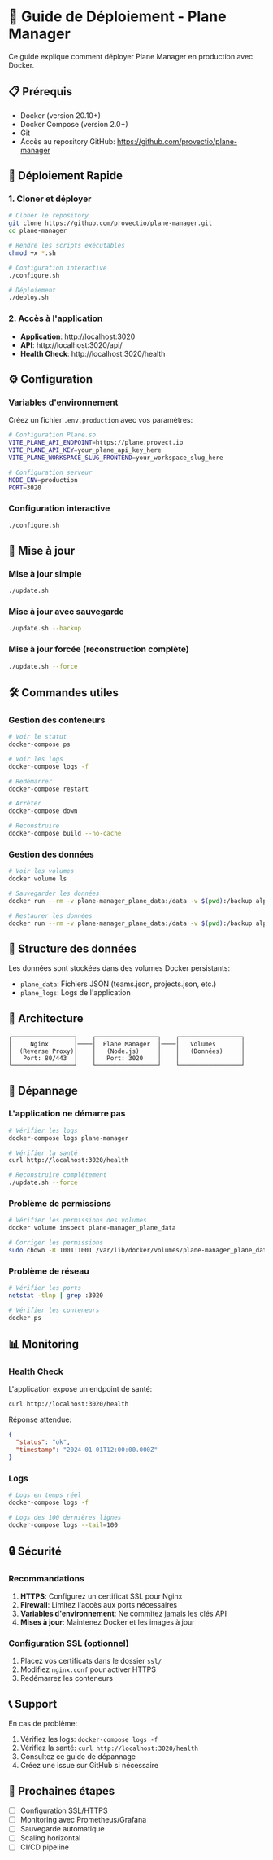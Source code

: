 # 🚀 Guide de Déploiement - Plane Manager

Ce guide explique comment déployer Plane Manager en production avec Docker.

## 📋 Prérequis

- Docker (version 20.10+)
- Docker Compose (version 2.0+)
- Git
- Accès au repository GitHub: https://github.com/provectio/plane-manager

## 🚀 Déploiement Rapide

### 1. Cloner et déployer

```bash
# Cloner le repository
git clone https://github.com/provectio/plane-manager.git
cd plane-manager

# Rendre les scripts exécutables
chmod +x *.sh

# Configuration interactive
./configure.sh

# Déploiement
./deploy.sh
```

### 2. Accès à l'application

- **Application**: http://localhost:3020
- **API**: http://localhost:3020/api/
- **Health Check**: http://localhost:3020/health

## ⚙️ Configuration

### Variables d'environnement

Créez un fichier `.env.production` avec vos paramètres:

```bash
# Configuration Plane.so
VITE_PLANE_API_ENDPOINT=https://plane.provect.io
VITE_PLANE_API_KEY=your_plane_api_key_here
VITE_PLANE_WORKSPACE_SLUG_FRONTEND=your_workspace_slug_here

# Configuration serveur
NODE_ENV=production
PORT=3020
```

### Configuration interactive

```bash
./configure.sh
```

## 🔄 Mise à jour

### Mise à jour simple

```bash
./update.sh
```

### Mise à jour avec sauvegarde

```bash
./update.sh --backup
```

### Mise à jour forcée (reconstruction complète)

```bash
./update.sh --force
```

## 🛠️ Commandes utiles

### Gestion des conteneurs

```bash
# Voir le statut
docker-compose ps

# Voir les logs
docker-compose logs -f

# Redémarrer
docker-compose restart

# Arrêter
docker-compose down

# Reconstruire
docker-compose build --no-cache
```

### Gestion des données

```bash
# Voir les volumes
docker volume ls

# Sauvegarder les données
docker run --rm -v plane-manager_plane_data:/data -v $(pwd):/backup alpine tar czf /backup/data-backup.tar.gz -C /data .

# Restaurer les données
docker run --rm -v plane-manager_plane_data:/data -v $(pwd):/backup alpine tar xzf /backup/data-backup.tar.gz -C /data
```

## 📁 Structure des données

Les données sont stockées dans des volumes Docker persistants:

- `plane_data`: Fichiers JSON (teams.json, projects.json, etc.)
- `plane_logs`: Logs de l'application

## 🔧 Architecture

```
┌─────────────────┐    ┌─────────────────┐    ┌─────────────────┐
│     Nginx       │────│  Plane Manager  │────│   Volumes       │
│  (Reverse Proxy)│    │   (Node.js)     │    │   (Données)     │
│   Port: 80/443  │    │   Port: 3020    │    │                 │
└─────────────────┘    └─────────────────┘    └─────────────────┘
```

## 🚨 Dépannage

### L'application ne démarre pas

```bash
# Vérifier les logs
docker-compose logs plane-manager

# Vérifier la santé
curl http://localhost:3020/health

# Reconstruire complètement
./update.sh --force
```

### Problème de permissions

```bash
# Vérifier les permissions des volumes
docker volume inspect plane-manager_plane_data

# Corriger les permissions
sudo chown -R 1001:1001 /var/lib/docker/volumes/plane-manager_plane_data/_data
```

### Problème de réseau

```bash
# Vérifier les ports
netstat -tlnp | grep :3020

# Vérifier les conteneurs
docker ps
```

## 📊 Monitoring

### Health Check

L'application expose un endpoint de santé:

```bash
curl http://localhost:3020/health
```

Réponse attendue:
```json
{
  "status": "ok",
  "timestamp": "2024-01-01T12:00:00.000Z"
}
```

### Logs

```bash
# Logs en temps réel
docker-compose logs -f

# Logs des 100 dernières lignes
docker-compose logs --tail=100
```

## 🔒 Sécurité

### Recommandations

1. **HTTPS**: Configurez un certificat SSL pour Nginx
2. **Firewall**: Limitez l'accès aux ports nécessaires
3. **Variables d'environnement**: Ne commitez jamais les clés API
4. **Mises à jour**: Maintenez Docker et les images à jour

### Configuration SSL (optionnel)

1. Placez vos certificats dans le dossier `ssl/`
2. Modifiez `nginx.conf` pour activer HTTPS
3. Redémarrez les conteneurs

## 📞 Support

En cas de problème:

1. Vérifiez les logs: `docker-compose logs -f`
2. Vérifiez la santé: `curl http://localhost:3020/health`
3. Consultez ce guide de dépannage
4. Créez une issue sur GitHub si nécessaire

## 🎯 Prochaines étapes

- [ ] Configuration SSL/HTTPS
- [ ] Monitoring avec Prometheus/Grafana
- [ ] Sauvegarde automatique
- [ ] Scaling horizontal
- [ ] CI/CD pipeline